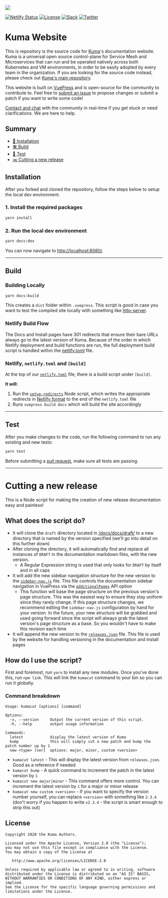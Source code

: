 [![][kuma-logo]][kuma-url]

[![Netlify Status](https://api.netlify.com/api/v1/badges/28be1f67-3436-4df7-9114-49dce7ca9a4e/deploy-status)](https://app.netlify.com/sites/kuma/deploys)
[![License](https://img.shields.io/badge/License-Apache%202.0-blue.svg)](https://github.com/Kong/kuma/blob/master/LICENSE)
[![Slack](https://chat.kuma.io/badge.svg)](https://chat.kuma.io/)
[![Twitter](https://img.shields.io/twitter/follow/kumamesh.svg?style=social&label=Follow)](https://twitter.com/intent/follow?screen_name=kumamesh)

# Kuma Website
This is repository is the source code for [Kuma](http://kuma.io/docs)'s documentation website. Kuma is a universal open source control-plane for Service Mesh and Microservices that can run and be operated natively across both Kubernetes and VM environments, in order to be easily adopted by every team in the organization. If you are looking for the source code instead, please check out [Kuma's main repository](https://github.com/Kong/kuma). 

This website is built on [VuePress](https://vuepress.vuejs.org/) and is open-source for the community to contribute to. Feel free to [submit an issue](https://github.com/Kong/kuma/issues/new) to propose changes or submit a patch if you want to write some code! 

[Contact and chat](https://kuma.io/community) with the community in real-time if you get stuck or need clarifications. We are here to help.

## Summary

- [🚀 Installation](#installation)
- [🛠 Build](#build)
- [🧪 Test](#test)
- [✂️ Cutting a new release](#cutting-a-new-release)

## Installation

After you forked and cloned the repository, follow the steps below to setup the local dev environment.

### 1. Install the required packages
```bash
yarn install
```

### 2. Run the local dev environment
```bash
yarn docs:dev
```
You can now navigate to [http://localhost:8080/](http://localhost:8080/).

---

## Build

### Building Locally
```bash
yarn docs:build
```
This creates a `dist` folder within `.vuepress`. This script is good in case you want 
to test the compiled site locally with something like [http-server](https://www.npmjs.com/package/http-server).

### Netlify Build Flow
The Docs and Install pages have 301 redirects that ensure their bare URLs always go to 
the latest version of Kuma. Because of the order in which Netlify deployment and build functions 
are run, the full deployment build script is handled within the [netlify.toml](netlify.toml) 
file.

### Netlify, `netlify.toml` and `[build]`
At the top of our [`netlify.toml`](netlify.toml) file, there is a build script under `[build]`.

**It will:**

1. Run the [`setup-redirects`](/setup-redirects/) Node script, which writes the appropriate 
redirects in [Netlify format](https://www.netlify.com/blog/2019/01/16/redirect-rules-for-all-how-to-configure-redirects-for-your-static-site/) 
to the end of the `netlify.toml` file
2. Runs `vuepress build docs` which will build the site accordingly

---

## Test

After you make changes to the code, run the following command to run any existing and new tests:
```bash
yarn test
```

Before submitting a [pull request](https://github.com/Kong/kuma-website/pulls), make sure all tests are passing. 

---

# Cutting a new release

This is a Node script for making the creation of new release documentation easy and painless!

## What does the script do?
* It will clone the `draft` directory located in [/docs/docs/draft/](/docs/docs/draft/) to a new directory 
that is named by the version specified (we'll go into detail on this further down)
* After cloning the directory, it will automatically find and replace all instances of `DRAFT` in the documentation
markdown files, with the new version.
  * A Regular Expression string is used that only looks for `DRAFT` by itself and in all caps
* It will add the new sidebar navigation structure for the new version to the [`sidebar-nav.js`](/docs/.vuepress/site-config/sidebar-nav.js) file. This file controls the documentation sidebar navigation in VuePress via the [`additionalPages`](https://vuepress.vuejs.org/plugin/option-api.html#additionalpages) API option
  * This function will base the page structure on the previous version's page structure. This was the easiest way to ensure they stay uniform since they rarely change. If this page structure changes, we recommend editing the `sidebar-nav.js` configuration by hand for your version. In the future, your new structure will be grabbed and used going forward since the script will always grab the latest version's page structure as a base. So you wouldn't have to make this revision each time
* It will append the new version to the [`releases.json`](/docs/.vuepress/public/releases.json) file. This file is used by the website for handling versioning in the documentation and install pages

## How do I use the script?

First and foremost, run `yarn` to install any new modules. Once you've done this, run `npm link`. This will link the `kumacut` command
to your bin so you can run it globally.

### Command breakdown

```
Usage: kumacut [options] [command]

Options:
  -v, --version     Output the current version of this script.
  -h, --help        output usage information

Commands:
  latest            display the latest version of Kuma
  bump              this will simply cut a new patch and bump the patch number up by 1
  new <type> [ver]  options: major, minor, custom <version>
```

* `kumacut latest` - This will display the latest version from `releases.json`. Good as a reference if needed
* `kumacut bump` - A quick command to increment the patch in the latest version by `1`
* `kumacut new major|minor` - This command offers more control. You can increment the latest version by `1` for a major or minor release
* `kumacut new custom <version>` - If you want to specify the version number yourself, you can replace `<version>` with something like `2.3.4` (don't worry if you happen to write `v2.3.4` - the script is smart enough to strip this out)

## License

```
Copyright 2020 the Kuma Authors.

Licensed under the Apache License, Version 2.0 (the "License");
you may not use this file except in compliance with the License.
You may obtain a copy of the License at

   http://www.apache.org/licenses/LICENSE-2.0

Unless required by applicable law or agreed to in writing, software
distributed under the License is distributed on an "AS IS" BASIS,
WITHOUT WARRANTIES OR CONDITIONS OF ANY KIND, either express or implied.
See the License for the specific language governing permissions and
limitations under the License.
```

[kuma-url]: https://kuma.io/
[kuma-logo]: https://kuma-public-assets.s3.amazonaws.com/kuma-logo-v2.png
